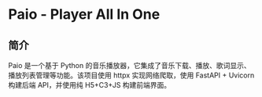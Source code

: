 # Paio - Player All In One

## 简介

Paio 是一个基于 Python 的音乐播放器，它集成了音乐下载、播放、歌词显示、播放列表管理等功能。该项目使用 httpx 实现网络爬取，使用 FastAPI + Uvicorn 构建后端 API，并使用纯 H5+C3+JS 构建前端界面。
